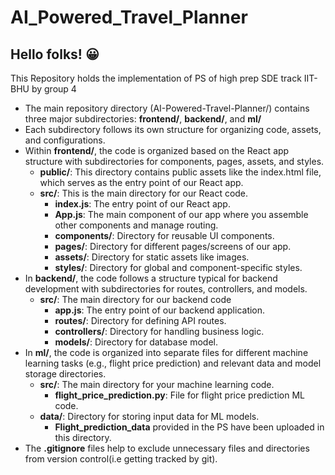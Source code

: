 # AI_Powered_Travel_Planner
## Hello folks! :grinning:
This Repository holds the implementation of PS of high prep SDE track IIT-BHU by group 4 
* The main repository directory (AI-Powered-Travel-Planner/) contains three major subdirectories: **frontend/**, **backend/**, and **ml/**
* Each subdirectory follows its own structure for organizing code, assets, and configurations.
* Within **frontend/**, the code is organized based on the React app structure with subdirectories for components, pages, assets, and styles.
    - **public/**: This directory contains public assets like the index.html file, which serves as the entry point of our React app.
    - **src/**: This is the main directory for our React code.
       - **index.js**: The entry point of our React app.
       - **App.js**: The main component of our app where you assemble other components and manage routing.
       - **components/**: Directory for reusable UI components.
       - **pages/**: Directory for different pages/screens of our app.
       - **assets/**: Directory for static assets like images.
       - **styles/**: Directory for global and component-specific styles.
* In **backend/**, the code follows a structure typical for backend development with subdirectories for routes, controllers, and models.
    - **src/**: The main directory for our backend code
       - **app.js**: The entry point of our backend application.
       - **routes/**: Directory for defining API routes. 
       - **controllers/**: Directory for handling business logic.
       - **models/**: Directory for database model.
* In **ml/**, the code is organized into separate files for different machine learning tasks (e.g., flight price prediction) and relevant data and model storage directories.
    - **src/**: The main directory for your machine learning code.
       - **flight_price_prediction.py**: File for flight price prediction ML code.
    - **data/**: Directory for storing input data for ML models.
       - **Flight_prediction_data** provided in the PS have been uploaded in this directory. 
* The **.gitignore** files help to exclude unnecessary files and directories from version control(i.e getting tracked by git).
